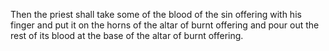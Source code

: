 Then the priest shall take some of the blood of the sin offering with his finger and put it on the horns of the altar of burnt offering and pour out the rest of its blood at the base of the altar of burnt offering.
